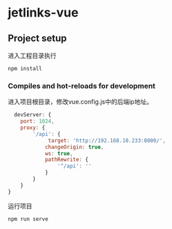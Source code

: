 # jetlinks-vue

## Project setup

进入工程目录执行

```
npm install
```

### Compiles and hot-reloads for development

进入项目根目录，修改vue.config.js中的后端ip地址。

```javascript
  devServer: {
    port: 1024,
    proxy: {
        '/api': {
             target: 'http://192.168.10.233:8000/',
            changeOrigin: true,
            ws: true,
            pathRewrite: {
                '^/api': ''
            }
        }
    }
}
```

运行项目

```
npm run serve
```



